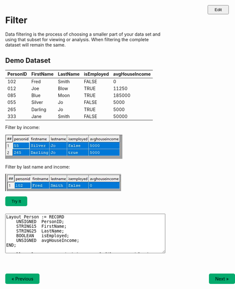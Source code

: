 
<html lang="en" data-color-mode="auto" data-light-theme="dark" data-dark-theme="dark">

<div class="edit-github pull-right">
                <a href="https://github.com/hpccsystems-solutions-lab/Learn-ECL/blob/16f6d0374864dae731604adf591ac7bebe8e947f/LearnECL/MainConcepts/filter.md"  target="_blank" style="position: absolute; right:0; z-index:900;">
                    <button type="button" role="presentation" title="Edit this document" aria-label="Edit current document on GitHub" style="padding:5px 20px;cursor:pointer;"><span class="hidden-xs">Edit</span></button>
                </a>
</div>



# Filter

Data filtering is the process of choosing a smaller part of your data set and using that subset for viewing or analysis. When filtering the complete dataset will remain the same.

## Demo Dataset


|PersonID|FirstName|LastName|isEmployed|avgHouseIncome|
|:----|:---|:---|:----|:---|
102 | Fred | Smith | FALSE | 0
012 | Joe | Blow | TRUE | 11250
085 | Blue | Moon | TRUE | 185000
055 | Silver | Jo | FALSE | 5000
265 | Darling | Jo | TRUE | 5000
333 | Jane | Smith | FALSE | 50000




Filter by income:

![Filter Income](./Images/Poeple_FilterIncome.JPG)

Filter by last name and income:

![Filter last-name income](./Images/PeopleAndFilter.JPG)

<div>
<form method='post' action='https://hpcc-ecl-web-editor.azurewebsites.net/' target='submit' name="ECLCode">
<p><input type='submit' value="Try It" class="ecl" style="color: black; background-color: #04AA6D; margin-bottom:10px; cursor:pointer;"></input> </p>
<textarea name='code' class="code">
Layout_Person := RECORD  
    UNSIGNED  PersonID;  
    STRING15  FirstName; 
    STRING25  LastName; 
    BOOLEAN   isEmployed; 
    UNSIGNED  avgHouseIncome;
END; 

allPeople := Dataset('~hthor::samplefile::test::bf::thor', Layout_Person, THOR);
//Show employed people
OUTPUT(allPeople(isEmployed), NAMED('isEmployed'));
//Capture None Smith last names and save the result.
//Strings are case sensitive
noSmith := allPeople(lastName != 'Smith');
OUTPUT(noSmith, NAMED('noSmith'));
//Show income > 100000 or Jo last name
allPeople(lastName = 'Jo' OR avgHouseIncome > 100000);
</textarea>
</form>
</script>
</div>


<style>
  a, input.ecl {
    text-decoration: none;
    display: inline-block;
    padding: 8px 20px;
    border: none;
    border-radius: 5px;
  }

  a:hover, input.ecl:hover {
    color: black;
    text-decoration: none;
  }

  textarea.code {
    min-height: 120px;
  }

  .previous {
    background-color: #04AA6D;
    color: black;
  }

  .next {
    background-color: #04AA6D;
    color: black;
    position: absolute;
    right: 0
  }

  .code {
    width: 100%;

  }
</style>

<br>
<br>

<a href="#" class="previous">&laquo; Previous</a>
<a href="https://hpccsystems-solutions-lab.github.io/hpcc/LearnECL/MainConcepts/sort" class="next">Next &raquo;</a>


